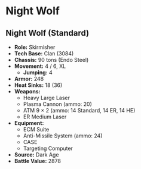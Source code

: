 # Night Wolf
## Night Wolf (Standard)
- **Role:** Skirmisher
- **Tech Base:** Clan (3084)
- **Chassis:** 90 tons (Endo Steel)
- **Movement:** 4 / 6, XL
  - **Jumping:** 4
- **Armor:** 248
- **Heat Sinks:** 18 (36)
- **Weapons:**
  - Heavy Large Laser
  - Plasma Cannon (ammo: 20)
  - ATM 9 × 2 (ammo: 14 Standard, 14 ER, 14 HE)
  - ER Medium Laser
- **Equipment:**
  - ECM Suite
  - Anti-Missile System (ammo: 24)
  - CASE
  - Targeting Computer
- **Source:** Dark Age
- **Battle Value:** 2878

